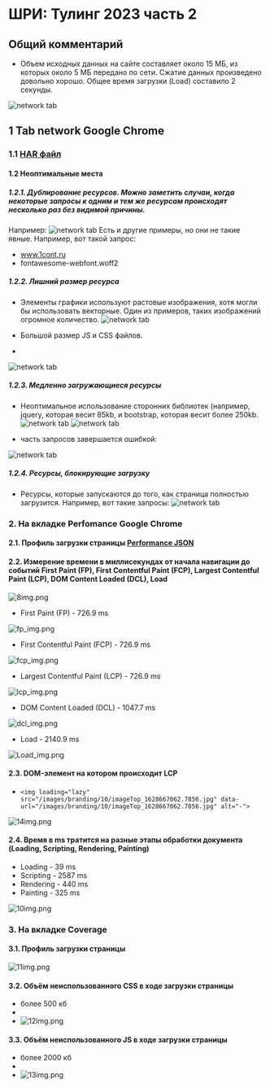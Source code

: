 # ШРИ: Тулинг 2023 часть 2

## Общий комментарий

- Объем исходных данных на сайте составляет около 15 МБ, из которых около 5 МБ передано по сети. Сжатие данных
  произведено довольно хорошо. Общее время загрузки (Load) составило 2 секунды.

![network tab](./img/0img.png "network tab")

## 1 Tab network Google Chrome

### 1.1 [HAR файл](./www.gd.ru.har)

#### 1.2 Неоптимальные места

##### 1.2.1. Дублирование ресурсов. Можно заметить случаи, когда некоторые запросы к одним и тем же ресурсам происходят несколько раз без видимой причины.

Например:
![network tab](./img/1double.png "network google chrome")
Есть и другие примеры, но они не такие явные. Например, вот такой запрос:

- www.1cont.ru
- fontawesome-webfont.woff2

##### 1.2.2. Лишний размер ресурса

- Элементы графики используют растовые изображения, хотя могли бы использовать векторные. Один из примеров, таких изображений огромное количество.
![network tab](./img/2img.png "network tab")

- Большой размер JS и CSS файлов.
- 
![network tab](./img/3img.png "network tab")

##### 1.2.3. Медленно загружающиеся ресурсы
- Неоптимальное использование сторонних библиотек (например, jquery, которая весит 85kb, и bootstrap, которая весит более 250kb.
![network tab](./img/5img.png "network tab")
![network tab](./img/4img.png "network tab")

- часть запросов завершается ошибкой:

![network tab](./img/6img.png "network tab")
##### 1.2.4. Ресурсы, блокирующие загрузку
- Ресурсы, которые запускаются до того, как страница полностью загрузится. Например, вот такие запросы:
![network tab](./img/7img.png "network tab")


### 2. На вкладке Perfomance Google Chrome

#### 2.1. Профиль загрузки страницы [Performance JSON](./Trace-Perf.json)

#### 2.2. Измерение времени в миллисекундах от начала навигации до событий First Paint (FP), First Contentful Paint (FCP), Largest Contentful Paint (LCP), DOM Content Loaded (DCL), Load
![8img.png](img/8img.png)

- First Paint (FP) - 726.9 ms

![fp_img.png](img%2Ffp_img.png)

- First Contentful Paint (FCP) - 726.9 ms

![fcp_img.png](img%2Ffcp_img.png)

- Largest Contentful Paint (LCP) - 726.9 ms

![lcp_img.png](img%2Flcp_img.png)

- DOM Content Loaded (DCL) - 1047.7 ms

![dcl_img.png](img%2Fdcl_img.png)


- Load - 2140.9 ms

![Load_img.png](img%2FLoad_img.png)

#### 2.3. DOM-элемент на котором происходит LCP

- `<img loading="lazy" src="/images/branding/10/imageTop_1628667062.7856.jpg" data-url="/images/branding/10/imageTop_1628667062.7856.jpg" alt="-">`

![14img.png](img%2F14img.png)

#### 2.4. Время в ms тратится на разные этапы обработки документа (Loading, Scripting, Rendering, Painting)

- Loading - 39 ms
- Scripting - 2587 ms
- Rendering - 440 ms
- Painting - 325 ms

![10img.png](img%2F10img.png)


### 3. На вкладке Coverage

#### 3.1. Профиль загрузки страницы 

![11img.png](img%2F11img.png)


#### 3.2. Объём неиспользованного CSS в ходе загрузки страницы
- более 500 кб
- 
- ![12img.png](img%2F12img.png)

#### 3.3. Объём неиспользованного JS в ходе загрузки страницы

- более 2000 кб
- 
- ![13img.png](img%2F13img.png)
